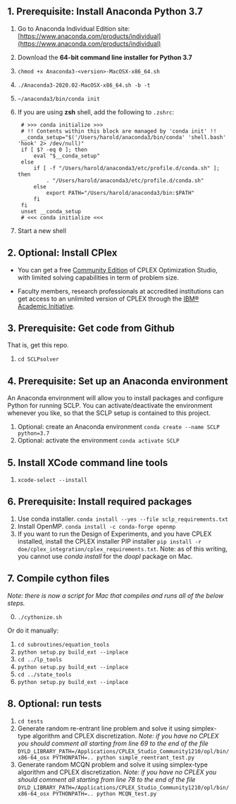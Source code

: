 
## 1. Prerequisite: Install Anaconda Python 3.7

1. Go to Anaconda Individual Edition site: [https://www.anaconda.com/products/individual](https://www.anaconda.com/products/individual)
2. Download the **64-bit command line installer for Python 3.7**
3. `chmod +x Anaconda3-<version>-MacOSX-x86_64.sh`
4. `./Anaconda3-2020.02-MacOSX-x86_64.sh -b -t`
5. `~/anaconda3/bin/conda init`
6. If you are using **zsh** shell, add the following to `.zshrc`:
    
		# >>> conda initialize >>>
		# !! Contents within this block are managed by 'conda init' !!
		__conda_setup="$('/Users/harold/anaconda3/bin/conda' 'shell.bash' 'hook' 2> /dev/null)"
		if [ $? -eq 0 ]; then
		    eval "$__conda_setup"
		else
		    if [ -f "/Users/harold/anaconda3/etc/profile.d/conda.sh" ]; then
		        . "/Users/harold/anaconda3/etc/profile.d/conda.sh"
		    else
		        export PATH="/Users/harold/anaconda3/bin:$PATH"
		    fi
		fi
		unset __conda_setup
		# <<< conda initialize <<<

7. Start a new shell

## 2. Optional: Install CPlex

- You can get a free [Community Edition](http://www-01.ibm.com/software/websphere/products/optimization/cplex-studio-community-edition) of CPLEX Optimization Studio, with limited solving capabilities in term of problem size.

- Faculty members, research professionals at accredited institutions can get access to an unlimited version of CPLEX through the [IBM® Academic Initiative](http://www-01.ibm.com/software/websphere/products/optimization/cplex-studio-community-edition).

## 3. Prerequisite: Get code from Github

That is, get this repo.

1. `cd SCLPsolver`

## 4. Prerequisite: Set up an Anaconda environment

An Anaconda environment will allow you to install packages and configure Python for running SCLP. You can activate/deactivate the environment whenever you like, so that the SCLP setup is contained to this project.

1. Optional: create an Anaconda environment `conda create --name SCLP python=3.7`
2. Optional: activate the environment `conda activate SCLP`

## 5. Install XCode command line tools

1. `xcode-select --install`

## 6. Prerequisite: Install required packages

1. Use conda installer. `conda install --yes --file sclp_requirements.txt`
2. Install OpenMP. `conda install -c conda-forge openmp`
3. If you want to run the Design of Experiments, and you have CPLEX installed, install the CPLEX installer PIP installer `pip install -r doe/cplex_integration/cplex_requirements.txt`. Note: as of this writing, you cannot use *conda install* for the *doopl* package on Mac.

## 7. Compile cython files

_Note: there is now a script for Mac that compiles and runs all of the below steps._

0. `./cythonize.sh`

Or do it manually:

1. `cd subroutines/equation_tools`
2. `python setup.py build_ext --inplace`
3. `cd ../lp_tools`
4. `python setup.py build_ext --inplace`
5. `cd ../state_tools`
6. `python setup.py build_ext --inplace`

## 8. Optional: run tests

1. `cd tests`
2. Generate random re-entrant line problem and solve it using simplex-type algorithm and CPLEX discretization.
_Note: if you have no CPLEX you should comment all starting from line 69 to the end of the file_   
 `DYLD_LIBRARY_PATH=/Applications/CPLEX_Studio_Community1210/opl/bin/x86-64_osx PYTHONPATH=.. python simple_reentrant_test.py`
3. Generate random MCQN problem and solve it using simplex-type algorithm and CPLEX discretization.
_Note: if you have no CPLEX you should comment all starting from line 78 to the end of the file_  `DYLD_LIBRARY_PATH=/Applications/CPLEX_Studio_Community1210/opl/bin/x86-64_osx PYTHONPATH=.. python MCQN_test.py`


